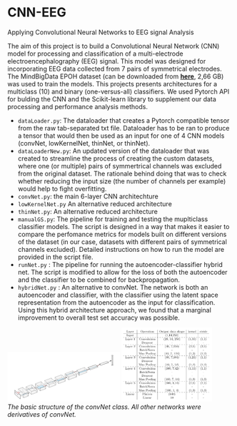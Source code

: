 # CNN-EEG
Applying Convolutional Neural Networks to EEG signal Analysis




The aim of this project is to build a Convolutional Neural Network (CNN) model for processing and classification of a multi-electrode electroencephalography (EEG) signal. This model was designed for incorporating EEG data collected from 7 pairs of symmetrical electrodes. The MindBigData EPOH dataset (can be downloaded from **[here](http://mindbigdata.com/opendb/MindBigData-EP-v1.0.zip)**, 2,66 GB) was used to train the models. This projects presents architectures for a multiclass (10) and binary (one-versus-all) classifiers. We used Pytorch API for bulding the CNN and the Scikit-learn library to supplement our data processing and performance analysis methods. 


* `dataLoader.py`: The dataloader that creates a Pytorch compatible tensor from the raw tab-separated txt file. Dataloader has to be ran to produce a tensor that would then be used as an input for one of 4 CNN models (convNet, lowKernelNet, thinNet, or thinNet).
* `dataLoaderNew.py`: An updated version of the dataloader that was created to streamline the process of creating the custom datasets, where one (or multiple) pairs of symmertrical channels was excluded from the original dataset. The rationale behind doing that was to check whether reducing the input size (the number of channels per example) would help to fight overfitting. 
* `convNet.py`: the main 6-layer CNN architechture
* `lowKernelNet.py` An alternative reduced architecture 
* `thinNet.py`:  An alternative reduced architecture 
* `manualGS.py`: The pipeline for training and testing the muplticlass classifier models. The script is designed in a way that makes it easier to compare the perfomance metrics for models built on different versions of the dataset (in our case, datasets with different pairs of symmetrical channels excluded). Detailed instructions on how to run the model are provided in the script file.
* `runNet.py` : The pipeline for running the autoencoder-classifier hybrid net. The script is modified to allow for the loss of both the autoencoder and the classifier to be combined for backpropagation.
* `hybridNet.py` : An alternative to convNet. The network is both an autoencoder and classifier, with the classifier using the latent space representation from the autoencoder as the input for classification. Using this hybrid architecture approach, we found that a marginal improvement to overall test set accuracy was possible.


<p float="center">
  <img src="convnetSVG.PNG" width="50%" />
  <img src="latNetDiag.PNG" width="40%" />
  <br>
    <em> The basic structure of the convNet class. All other networks were derivatives of convNet. </em>
 </p>

